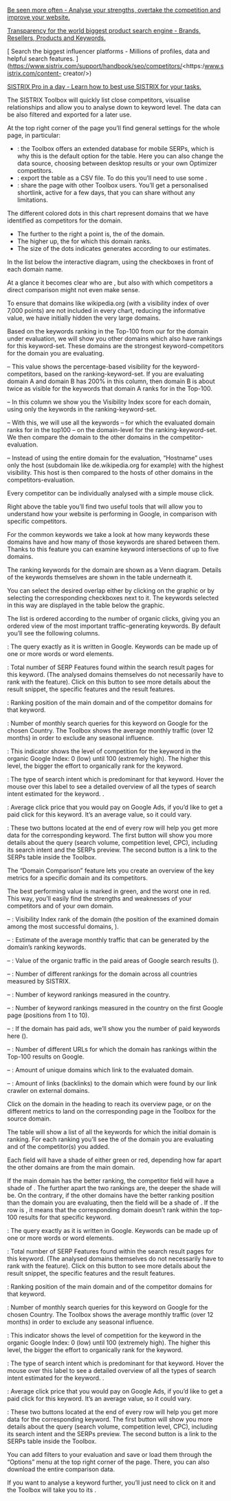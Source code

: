 [ Be seen more often - Analyse your strengths, overtake the competition and
improve your website.
](https://www.sistrix.com/support/handbook/seo/competitors/<https:/www.sistrix.com/google/>)

[ Transparency for the world biggest product search engine - Brands, Resellers,
Products and Keywords.
](https://www.sistrix.com/support/handbook/seo/competitors/<https:/www.sistrix.com/amazon/>)

[ Search the biggest influencer platforms - Millions of profiles, data and
helpful search features.
](https://www.sistrix.com/support/handbook/seo/competitors/<https:/www.sistrix.com/content-
creator/>)

[
](https://www.sistrix.com/support/handbook/seo/competitors/<https:/www.sistrix.com/blog/>)

[ SISTRIX Pro in a day - Learn how to best use SISTRIX for your tasks.
](https://www.sistrix.com/support/handbook/seo/competitors/<https:/www.sistrix.com/seminar/>)

[
](https://www.sistrix.com/support/handbook/seo/competitors/<https:/www.sistrix.com/academy/>)

[
](https://www.sistrix.com/support/handbook/seo/competitors/<https:/www.sistrix.com/start>)

The SISTRIX Toolbox will quickly list close competitors, visualise relationships
and allow you to analyse down to keyword level. The data can be also filtered
and exported for a later use.

At the top right corner of the page you’ll find general settings for the whole
page, in particular:

  * : the Toolbox offers an extended database for mobile SERPs, which is why this is the default option for the table. Here you can also change the data source, choosing between desktop results or your own Optimizer competitors.
  * : export the table as a CSV file. To do this you’ll need to use some .
  * : share the page with other Toolbox users. You’ll get a personalised shortlink, active for a few days, that you can share without any limitations.

The different colored dots in this chart represent domains that we have
identified as competitors for the domain.

  * The further to the right a point is, the of the domain.
  * The higher up, the for which this domain ranks.
  * The size of the dots indicates generates according to our estimates.

In the list below the interactive diagram, using the checkboxes in front of each
domain name.

At a glance it becomes clear who are , but also with which competitors a direct
comparison might not even make sense.

To ensure that domains like wikipedia.org (with a visibility index of over 7,000
points) are not included in every chart, reducing the informative value, we have
initially hidden the very large domains.

Based on the keywords ranking in the Top-100 from our for the domain under
evaluation, we will show you other domains which also have rankings for this
keyword-set. These domains are the strongest keyword-competitors for the domain
you are evaluating.

– This value shows the percentage-based visibility for the keyword-competitors,
based on the ranking-keyword-set. If you are evaluating domain A and domain B
has 200% in this column, then domain B is about twice as visible for the
keywords that domain A ranks for in the Top-100.

– In this column we show you the Visibility Index score for each domain, using
only the keywords in the ranking-keyword-set.

– With this, we will use all the keywords – for which the evaluated domain ranks
for in the top100 – on the domain-level for the ranking-keyword-set. We then
compare the domain to the other domains in the competitor-evaluation.

– Instead of using the entire domain for the evaluation, “Hostname” uses only
the host (subdomain like de.wikipedia.org for example) with the highest
visibility. This host is then compared to the hosts of other domains in the
competitors-evaluation.

Every competitor can be individually analysed with a simple mouse click.

Right above the table you’ll find two useful tools that will allow you to
understand how your website is performing in Google, in comparison with specific
competitors.

For the common keywords we take a look at how many keywords these domains have
and how many of those keywords are shared between them. Thanks to this feature
you can examine keyword intersections of up to five domains.

The ranking keywords for the domain are shown as a Venn diagram. Details of the
keywords themselves are shown in the table underneath it.

You can select the desired overlap either by clicking on the graphic or by
selecting the corresponding checkboxes next to it. The keywords selected in this
way are displayed in the table below the graphic.

The list is ordered according to the number of organic clicks, giving you an
ordered view of the most important traffic-generating keywords. By default
you’ll see the following columns.

: The query exactly as it is written in Google. Keywords can be made up of one
or more words or word elements.

: Total number of SERP Features found within the search result pages for this
keyword. (The analysed domains themselves do not necessarily have to rank with
the feature). Click on this button to see more details about the result snippet,
the specific features and the result features.

: Ranking position of the main domain and of the competitor domains for that
keyword.

: Number of monthly search queries for this keyword on Google for the chosen
Country. The Toolbox shows the average monthly traffic (over 12 months) in order
to exclude any seasonal influence.

: This indicator shows the level of competition for the keyword in the organic
Google Index: 0 (low) until 100 (extremely high). The higher this level, the
bigger the effort to organically rank for the keyword.

: The type of search intent which is predominant for that keyword. Hover the
mouse over this label to see a detailed overview of all the types of search
intent estimated for the keyword. .

: Average click price that you would pay on Google Ads, if you’d like to get a
paid click for this keyword. It’s an average value, so it could vary.

: These two buttons located at the end of every row will help you get more data
for the corresponding keyword. The first button will show you more details about
the query (search volume, competition level, CPC), including its search intent
and the SERPs preview. The second button is a link to the SERPs table inside the
Toolbox.

The “Domain Comparison” feature lets you create an overview of the key metrics
for a specific domain and its competitors.

The best performing value is marked in green, and the worst one in red. This
way, you’ll easily find the strengths and weaknesses of your competitors and of
your own domain.

– : Visibility Index rank of the domain (the position of the examined domain
among the most successful domains, ).

– : Estimate of the average monthly traffic that can be generated by the
domain’s ranking keywords.

– : Value of the organic traffic in the paid areas of Google search results ().

– : Number of different rankings for the domain across all countries measured by
SISTRIX.

– : Number of keyword rankings measured in the country.

– : Number of keyword rankings measured in the country on the first Google page
(positions from 1 to 10).

– : If the domain has paid ads, we’ll show you the number of paid keywords here
().

– : Number of different URLs for which the domain has rankings within the
Top-100 results on Google.

– : Amount of unique domains which link to the evaluated domain.

– : Amount of links (backlinks) to the domain which were found by our link
crawler on external domains.

Click on the domain in the heading to reach its overview page, or on the
different metrics to land on the corresponding page in the Toolbox for the
source domain.

The table will show a list of all the keywords for which the initial domain is
ranking. For each ranking you’ll see the of the domain you are evaluating and of
the competitor(s) you added.

Each field will have a shade of either green or red, depending how far apart the
other domains are from the main domain.

If the main domain has the better ranking, the competitor field will have a
shade of . The further apart the two rankings are, the deeper the shade will be.
On the contrary, if the other domains have the better ranking position than the
domain you are evaluating, then the field will be a shade of . If the row is ,
it means that the corresponding domain doesn’t rank within the top-100 results
for that specific keyword.

: The query exactly as it is written in Google. Keywords can be made up of one
or more words or word elements.

: Total number of SERP Features found within the search result pages for this
keyword. (The analysed domains themselves do not necessarily have to rank with
the feature). Click on this button to see more details about the result snippet,
the specific features and the result features.

: Ranking position of the main domain and of the competitor domains for that
keyword.

: Number of monthly search queries for this keyword on Google for the chosen
Country. The Toolbox shows the average monthly traffic (over 12 months) in order
to exclude any seasonal influence.

: This indicator shows the level of competition for the keyword in the organic
Google Index: 0 (low) until 100 (extremely high). The higher this level, the
bigger the effort to organically rank for the keyword.

: The type of search intent which is predominant for that keyword. Hover the
mouse over this label to see a detailed overview of all the types of search
intent estimated for the keyword. .

: Average click price that you would pay on Google Ads, if you’d like to get a
paid click for this keyword. It’s an average value, so it could vary.

: These two buttons located at the end of every row will help you get more data
for the corresponding keyword. The first button will show you more details about
the query (search volume, competition level, CPC), including its search intent
and the SERPs preview. The second button is a link to the SERPs table inside the
Toolbox.

You can add filters to your evaluation and save or load them through the
“Options” menu at the top right corner of the page. There, you can also download
the entire comparison data.

If you want to analyse a keyword further, you’ll just need to click on it and
the Toolbox will take you to its .

